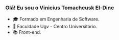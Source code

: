 ### Olá! Eu sou o Vinicius Tomacheusk El-Dine

- 🎓 Formado em Engenharia de Software.
- 🏫 Faculdade Ugv - Centro Universitário.
- 📚 Front-end.
